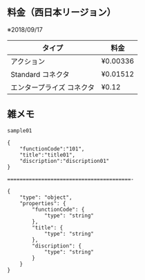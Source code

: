 ## 料金（西日本リージョン）　
※2018/09/17

|  タイプ                     |  料金       |
|----------------------------|-------------|
|  アクション                  | ¥0.00336   |
|  Standard コネクタ           |  ¥0.01512  | 
|  エンタープライズ コネクタ    |  ¥0.12      |


## 雑メモ
```
sample01

{
    "functionCode":"101", 
    "title":"title01", 
    "discription":"discription01"
}

========================================-

{
    "type": "object",
    "properties": {
        "functionCode": {
            "type": "string"
        },
        "title": {
            "type": "string"
        },
        "discription": {
            "type": "string"
        }
    }
}

```